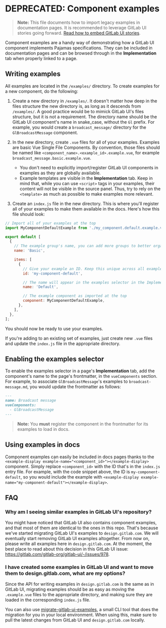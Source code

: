 # DEPRECATED: Component examples

> **Note:** This file documents how to import legacy examples in documentation pages. It is
> recommended to leverage GitLab UI stories going forward.
> [Read how to embed GitLab UI stories](./embed-gitlab-ui-stories.md).

Component examples are a handy way of demonstrating how a GitLab UI component implements Pajamas
specifications. They can be included in documentation pages and can be browsed through in the
**Implementation** tab when properly linked to a page.

## Writing examples

All examples are located in the `/examples/` directory. To create examples for
a new component, do the following:

1. Create a new directory in `/examples/`. It doesn't matter how deep in the files structure the
   new directory is, as long as it descends from `/examples/`. A good practice would be to mimick
   GitLab UI's files structure, but it is not a requirement. The directory name should be the GitLab UI
   component's name in snake_case, without the `Gl` prefix. For example, you would create a
   `broadcast_message/` directory for the `GlBroadcastMessage` component.
2. In the new directory, create `.vue` files for all of your examples. Examples are basic Vue Single
   File Components. By convention, those files should be named like
   `<component_name>.<example_id>.example.vue`, for example `broadcast_message.basic.example.vue`.

   - You don't need to explicitly import/register GitLab UI components in examples as they are globally available.
   - Example templates are visible in the **Implementation** tab. Keep in mind that, while you can use `<script>` tags in your examples, their content will not be visible in the source panel. Thus, try to rely on the `<template>` as much as possible to make examples more relevant.

3. Create an `index.js` file in the new directory. This is where you'll register all of your
   examples to make them available in the docs. Here's how this file should look:

```javascript
// Import all of your examples at the top
import MyComponentDefaultExample from './my_component.default.example.vue';

export default [
  {
    // The example group's name, you can add more groups to better organize examples
    name: 'Basic',

    items: [
      {
        // Give your example an ID. Keep this unique across all examples
        id: 'my-component-default',

        // The name will appear in the examples selector in the Implementation tab
        name: 'Default',

        // The example component as imported at the top
        component: MyComponentDefaultExample,
      },
    ],
  },
];
```

You should now be ready to use your examples.

If you're adding to an existing set of examples, just create new `.vue` files and update the
`index.js` file in the appropriate directory.

## Enabling the examples selector

To enable the examples selector in a page's **Implementation** tab, add the component's name to the
page's frontmatter, in the `vueComponents` section. For example, to associate `GlBroadcastMessage`'s
examples to `broadcast-message.md`, you would update the frontmatter as follows:

```markdown
---
name: Broadcast message
vueComponents:
  - GlBroadcastMessage
---
```

> **Note:** You **must** register the component in the frontmatter for its examples to load in docs.

## Using examples in docs

Component examples can easily be included in docs pages thanks to the `<example-display example-name="<component_id>"></example-display>`
component. Simply replace `<component_id>` with the ID that's in the `index.js` entry file. For
example, with the code snippet above, the ID is `my-component-default`, so you would include the
example with `<example-display example-name="my-component-default"></example-display>`.

## FAQ

### Why am I seeing similar examples in GitLab UI's repository?

You might have noticed that GitLab UI also contains component examples, and that most of them are
identical to the ones in this repo. That's because we've started migrating GitLab UI's examples to
`design.gitlab.com`. We will eventually start removing GitLab UI examples altogether. From now on,
please write all examples here in `design.gitlab.com`. At the moment, the best place to read about
this decision in this GitLab UI issue: https://gitlab.com/gitlab-org/gitlab-ui/-/issues/978.

### I have created some examples in GitLab UI and want to move them to design.gitlab.com, what are my options?

Since the API for writing examples in `design.gitlab.com` is the same as in GitLab UI, migrating
examples should be as easy as moving the `.example.vue` files to the appropriate directory, and
making sure they are loaded in the corresponding `index.js` file.

You can also use [migrate-gitlab-ui-examples](https://gitlab.com/pgascouvaillancourt/migrate-gitlab-ui-examples),
a small CLI tool that does the migration for you in your local environment. When using this, make
sure to pull the latest changes from GitLab UI and `design.gitlab.com` locally.
